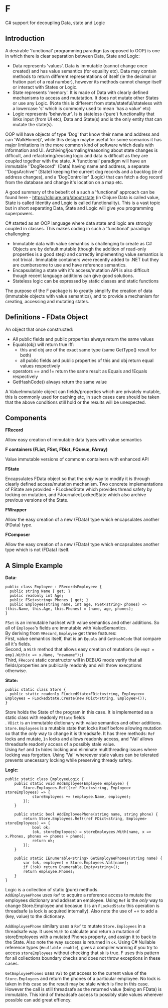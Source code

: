 # F
C# support for decoupling Data, state and Logic

## Introduction

A desirable 'functional' programming paradign (as opposed to OOP) is one in which there is clear separation between Data, State and Logic:
- Data represents 'values'. Data is immutable (cannot change once created) and has value semantics (for equality etc). Data may contain methods to return different representations of itself (ie the decimal or fration part of a real number), however its methods cannot change itself or interact with States or Logic.
- State represents 'memory'. It is made of Data with clearly defined mechanisms to access and mutatation. It does not mutate other States or use any Logic. (Note this is different from state/stateful/stateless with a lowercase 's' which is commonly used to mean 'has a value' etc)
- Logic represents 'behaviour'. Is is stateless ('pure') functionality that links input (from UI etc), Data and State(s) and is the only entity that can mutate the state(s).

OOP will have objects of type 'Dog' that know their name and address and can 'WalkHome()', while this design maybe useful for some scenarios it has major limitations in the more common kind of software which deals with information and UI. Archiving/journaling/reasoning about state changes is difficult, and refactoring/reusing logic and data is difficult as they are coupled together with the state. A 'functional' paradigm will have an immutable ''DogRecord'' (Data) having name and address, a separate ''DogsArchive'' (State) keeping the current dog records and a backlog (ie of address changes), and a 'DogController' (Logic) that can fetch a dog record from the database and change it's location on a map etc.<br>

A good summary of the bebefit of a such a 'functional' approach can be found here - https://clojure.org/about/state (in Clojure Data is called value, State is called Identity and Logic is called functionality). This is a vast topic but in short separating Data, State and Logic will give you programming superpowers. 

C# started as an OOP language where data state and logic are strongly coupled in classes. This makes coding in such a 'functional' paradigm challenging:
- Immutable data with value semantics is challenging to create as C# Objects are by default mutable (though the addition of read-only properties is a good step) and correctly implementing value semantics is not trivial . Immutable containers were recently added to .NET but they are cumbersome to use and have reference semantics. 
- Encapsulating a state with it's access/mutation API is also difficult though recent language additions can give good solutions.
- Stateless logic can be expressed by static classes and static functions

The purpose of the F package is to greatly simplify the creation of data (immutable objects with value semantics), and to provide a mechanism for creating, accessing and mutating states.

## Definitions - FData Object

An object that once constructed:

- All public fields and public properties always return the same values
- Equals(obj) will return true iff:
   - this and obj are of the exact same type (same GetType() result for both)
   - all public fields and public properties of this and obj return equal values respectively
- operators == and != return the same result as Equals and !Equals respectively
- GetHashCode() always return the same value

A ValueImmutable object can fields/properties which are privately mutable, this is commonly used for caching etc, in such cases care should be taken that the above conditions still hold or the results will be unexpected.

## Components

**FRecord** 

Allow easy creation of immutable data types with value semantics

**F containers (FList, FSet, FDict, FQueue, FArray)**

Value immutable versions of commonn containers with enhanced API

**FState**

Encapsulates FData object so that the _only_ way to modify it is through clearly defined access/mutation mechanism. Two concrete implementations of FState are provided - FLockedState which provides thread safety by locking on mutation, and FJournaledLockedState which also archive previous versions of the State.

**FWrapper**

Allow the easy creation of a new (FData) type which encapsulates another (FData) type. 

**FComposer**

Allow the easy creation of a new (FData) type which encapsulates another type which is not (FData) itself.  


## A Simple Example

**Data:**
```
public class Employee : FRecord<Employee> {
  public string Name { get; }
  public readonly int Age;
  public FSet<string> Phones { get; }
  public Employee(string name, int age, FSet<string> phones) => (this.Name, this.Age, this.Phones) = (name, age, phones);
}
```
`FSet` is an immutable hashset with value semantics and other additions. So all of `Employee`'s fields are immutable with ValueSemantics.<br> 
By deriving from `VRecord`, `Employee` get three features:<br> 
First, value semantics itself, that is an `Equals` and `GetHashCode` that compare all it's fields.<br>
Second, a `With` method that allows easy creation of mutations (ie `emp2 = emp1.With(x => x.Name, "newname");`)<br>
Third, `FRecord` static constructor will in DEBUG mode verify that all fields/properties are publically readonly and will throw execptions otherwise.<br>


**State:**
```
public static class Store {
  public static readonly FLockedState<FDict<string, Employee>> Employees = FLockedState.Create(new FDict<string, Employee>());
}
```
Store holds the State of the program in this case. It is implemented as a static class with readonly `FState` fields<br>. 
`VDict` is an immutable dictionary with value semantics and other additions. 
`Store.Employees` is a mutable state that locks itself before allowing mutation so that the _only_ way to change it is threadsafe. It has three methods: `Ref` locks and mutate, `In` locks and allows readonly access, and 'Val' allows threadsafe readonly access of a possibly stale value. <br>
Using `Ref` and `In` hides locking and eliminate multithreading issues where locking was forgotten. Using 'Val' whereever stale values can be tolerated prevents unecessary locking while preserving thready safety.


**Logic:**
```
public static class EmployeeLogic {
	public static void AddEmployee(Employee employee) {
		Store.Employees.Ref((ref FDict<string, Employee> storeEmployees) => {
			storeEmployees += (employee.Name, employee);
		});
	}

	public static bool AddEmployeePhone(string name, string phone) {
		return Store.Employees.Ref((ref FDict<string, Employee> storeEmployees) => {
			bool ok;
			(ok, storeEmployees) = storeEmployees.With(name, x => x.Phones, phones => phones + phone);
			return ok;
		});
	}

	public static IEnumerable<string> GetEmployeePhones(string name) {
		var (ok, employee) = Store.Employees.Val[name];
		if (!ok) return Enumerable.Empty<string>();
		return employee.Phones;
	}
}
```
Logic is a collection of static (pure) methods.<br>
`AddEmployeePhone` uses `Ref` to acquire a reference access to mutate the employees dictionary and add/set an employee.
Using `Ref` is the _only_ way to change Store.Employee and becasue it is an `FLockedState` this operation is threadsafe (a lock is acquired internally).
Also note the use of += to add a (key, value) to the dictionary.

`AddEmployeePhone` similary uses a `Ref` to mutate `Store.Employees` in a threadsafe way. It uses `With` to calculate and return a mutation of storeEmployees with a mutated Phones property, and assign it to back to the State. 
Also note the way success is returned in `ok`. Using C# Nullable reference types (`#nullable enable`), gives a compiler warning if you try to access `storeEmployees` without checking that `ok` is true. F uses this pattern for all collections boundary checks and does not throw exceptions in these cases. 

`GetEmployeePhones` uses `Val` to get access to the current value of the `Store.Employees` and return the phones of a particular employee. No lock is taken in this case so the result may be stale which is fine in this case. However the call is still threadsafe as the returned value (being an FData) is immutable. This kind of threadsafe access to possibly stale values wherever possible can add great effiency.



